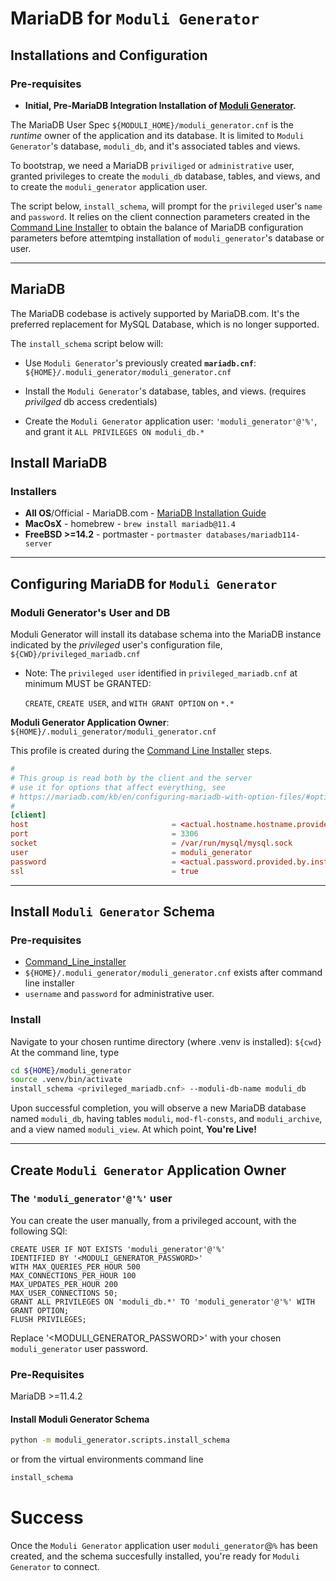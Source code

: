 # MariaDB for `Moduli Generator`

## Installations and Configuration

### Pre-requisites

- **Initial, Pre-MariaDB Integration Installation of [Moduli Generator](../installation/command_line_installer.md).**

The MariaDB User Spec `${MODULI_HOME}/moduli_generator.cnf` is the _runtime_ owner of the application and its database.
It is limited to `Moduli Generator`'s database, `moduli_db`, and it's associated tables and views.

To bootstrap, we need a MariaDB `priviliged` or `administrative` user, granted privileges to create the `moduli_db`
database, tables, and views, and to create the `moduli_generator` application user.

The script below, `install_schema`, will prompt for the `privileged` user's `name` and `password`. It relies on the
client connection parameters created in the [Command Line Installer](../installation/command_line_installer.md) to
obtain the
balance of MariaDB configuration parameters before attemtping installation of `moduli_generator`'s database or user.

____

## MariaDB

The MariaDB codebase is actively supported by MariaDB.com.
It's the preferred replacement for MySQL Database, which is no longer supported.

The `install_schema` script below will:

- Use `Moduli Generator`'s previously created  **`mariadb.cnf`**: `${HOME}/.moduli_generator/moduli_generator.cnf`

- Install the `Moduli Generator`'s database, tables, and views. (requires _privilged_ db access credentials)

- Create the `Moduli Generator` application user:  `'moduli_generator'@'%'`, and grant it
  `ALL PRIVILEGES ON moduli_db.*`

## Install MariaDB

### Installers

- **All OS**/Official -
  MariaDB.com - [MariaDB Installation Guide](https://mariadb.com/docs/server/mariadb-quickstart-guides/installing-mariadb-server-guide)
- **MacOsX** - homebrew - `brew install mariadb@11.4`
- **FreeBSD >=14.2** - portmaster - `portmaster databases/mariadb114-server`

____

## Configuring MariaDB for `Moduli Generator`

### Moduli Generator's User and DB

Moduli Generator will install its database schema into the MariaDB instance indicated by the _privileged_ user's
configuration
file, `${CWD}/privileged_mariadb.cnf`

- Note: The `privileged user` identified in `privileged_mariadb.cnf` at minimum MUST be GRANTED:

  `CREATE`, `CREATE USER`, and `WITH GRANT OPTION` on `*.*`

**Moduli Generator Application Owner**: `${HOME}/.moduli_generator/moduli_generator.cnf`

This profile is created during the [Command Line Installer](../installation/command_line_installer.md) steps.

```moduli_generator.cnf
#
# This group is read both by the client and the server
# use it for options that affect everything, see
# https://mariadb.com/kb/en/configuring-mariadb-with-option-files/#option-groups
#
[client]
host                                = <actual.hostname.hostname.provided.by.installer>
port                                = 3306
socket	                            = /var/run/mysql/mysql.sock
user                                = moduli_generator
password                            = <actual.password.provided.by.installer>
ssl                                 = true
```

____

## Install `Moduli Generator` Schema

### Pre-requisites

- [Command_Line_installer](../installation/command_line_installer.md)
- `${HOME}/.moduli_generator/moduli_generator.cnf` exists after command line installer
- `username` and `password` for administrative user.

### Install

Navigate to your chosen runtime directory (where .venv is installed): `${cwd}`
At the command line, type

```bash
cd ${HOME}/moduli_generator
source .venv/bin/activate
install_schema <privileged_mariadb.cnf> --moduli-db-name moduli_db
```

Upon successful completion, you will observe a new MariaDB database named `moduli_db`, having tables `moduli`,
`mod-fl-consts`,
and
`moduli_archive`, and a view named `moduli_view`. At which point, **You're Live!**

____

## Create `Moduli Generator` Application Owner

### The `'moduli_generator'@'%'` user

You can create the user manually, from a privileged account, with the following SQl:

```mysql
CREATE USER IF NOT EXISTS 'moduli_generator'@'%'
IDENTIFIED BY '<MODULI_GENERATOR_PASSWORD>'
WITH MAX_QUERIES_PER_HOUR 500
MAX_CONNECTIONS_PER_HOUR 100
MAX_UPDATES_PER_HOUR 200
MAX_USER_CONNECTIONS 50;
GRANT ALL PRIVILEGES ON 'moduli_db.*' TO 'moduli_generator'@'%' WITH GRANT OPTION;
FLUSH PRIVILEGES;
```

Replace '<MODULI_GENERATOR_PASSWORD>' with your chosen `moduli_generator` user password.

### Pre-Requisites

MariaDB >=11.4.2

#### Install Moduli Generator Schema

```bash
python -m moduli_generator.scripts.install_schema
```

or from the virtual environments command line

```bash
install_schema
```

# Success

Once the `Moduli Generator` application user `moduli_generator`@`%` has been created, and the schema succesfully
installed, you're ready for `Moduli Generator` to connect.
